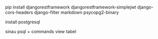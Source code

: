 pip install djangorestframework djangorestframework-simplejwt django-cors-headers django-filter markdown psycopg2-binary

install postgresql

sinau psql + commands view tabel